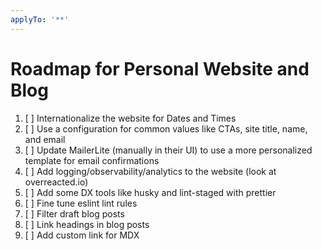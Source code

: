 ```yaml
---
applyTo: '**'
---
```


# Roadmap for Personal Website and Blog

1. [ ] Internationalize the website for Dates and Times
2. [ ] Use a configuration for common values like CTAs, site title, name, and email
3. [ ] Update MailerLite (manually in their UI) to use a more personalized template for email confirmations
4. [ ] Add logging/observability/analytics to the website (look at overreacted.io)
5. [ ] Add some DX tools like husky and lint-staged with prettier
6. [ ] Fine tune eslint lint rules
7. [ ] Filter draft blog posts
8. [ ] Link headings in blog posts
9. [ ] Add custom link for MDX

